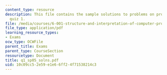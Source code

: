```yaml
---
content_type: resource
description: This file contains the sample solutions to problems on procedures, for
  quiz 1.
file: /media/courses/6-001-structure-and-interpretation-of-computer-programs-spring-2005/10c09cc52e59e1e66ff24f71538214c3_q1_sp05_solns.pdf
file_type: application/pdf
learning_resource_types:
- Exams
ocw_type: OCWFile
parent_title: Exams
parent_type: CourseSection
resourcetype: Document
title: q1_sp05_solns.pdf
uid: 10c09cc5-2e59-e1e6-6ff2-4f71538214c3
---
```

